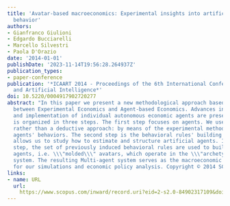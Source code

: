 ```yaml
---
title: 'Avatar-based macroeconomics: Experimental insights into artificial agents
  behavior'
authors:
- Gianfranco Giulioni
- Edgardo Bucciarelli
- Marcello Silvestri
- Paola D'Orazio
date: '2014-01-01'
publishDate: '2023-11-14T19:56:28.264937Z'
publication_types:
- paper-conference
publication: '*ICAART 2014 - Proceedings of the 6th International Conference on Agents
  and Artificial Intelligence*'
doi: 10.5220/0004917902720277
abstract: "In this paper we present a new methodological approach based on the interplay
  between Experimental Economics and Agent-based Economics. Advances in the design
  and implementation of individual autonomous economic agents are presented. The methodology
  is organized in three steps. The first step focuses on agents. We use an inductive
  rather than a deductive approach: by means of the experimental method we observe
  agents' behaviors. The second step is the behavioral rules' building process that
  allows us to study how to estimate and structure artificial agents. In the third
  step, the set of previously induced behavioral rules are used to build artificial
  agents, i.e. \\\"molded\\\" avatars, which operate in the \\\"archetype\\\" macroeconomic
  system. The resulting Multi-agent system serves as the macroeconomic environment
  for our simulations and economic policy analysis. Copyright © 2014 SCITEPRESS."
links:
- name: URL
  url: 
    https://www.scopus.com/inward/record.uri?eid=2-s2.0-84902317109&doi=10.5220%2f0004917902720277&partnerID=40&md5=ac565acf34b249663132960e7d3e29da
---
```

